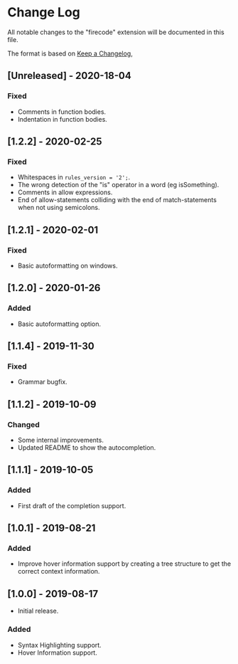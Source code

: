 # Change Log

All notable changes to the "firecode" extension will be documented in this file.

The format is based on [Keep a Changelog](https://keepachangelog.com/en/1.0.0/),

## [Unreleased] - 2020-18-04
### Fixed
- Comments in function bodies.
- Indentation in function bodies.

## [1.2.2] - 2020-02-25
### Fixed
- Whitespaces in `rules_version = '2';`.
- The wrong detection of the "is" operator in a word (eg isSomething).
- Comments in allow expressions.
- End of allow-statements colliding with the end of match-statements when not using semicolons.

## [1.2.1] - 2020-02-01
### Fixed
- Basic autoformatting on windows.

## [1.2.0] - 2020-01-26
### Added
- Basic autoformatting option.

## [1.1.4] - 2019-11-30
### Fixed
- Grammar bugfix.

## [1.1.2] - 2019-10-09
### Changed
- Some internal improvements.
- Updated README to show the autocompletion.

## [1.1.1] - 2019-10-05
### Added
- First draft of the completion support.

## [1.0.1] - 2019-08-21
### Added
- Improve hover information support by creating a tree structure to get the correct context information.

## [1.0.0] - 2019-08-17
- Initial release.

### Added
- Syntax Highlighting support.
- Hover Information support.